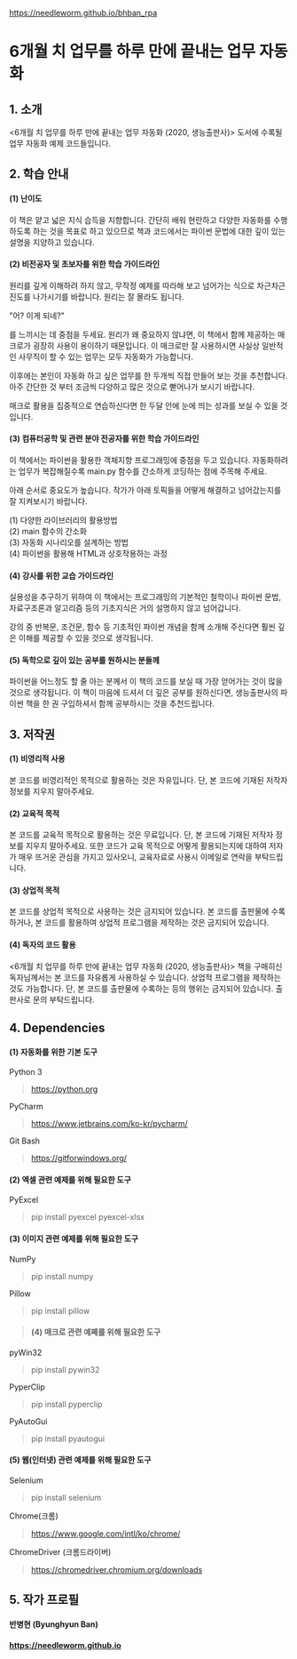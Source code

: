 https://needleworm.github.io/bhban_rpa


# 6개월 치 업무를 하루 만에 끝내는 업무 자동화


## 1. 소개
<6개월 치 업무를 하루 만에 끝내는 업무 자동화 (2020, 생능출판사)> 도서에 수록될 업무 자동화 예제 코드들입니다.


## 2. 학습 안내
#### (1) 난이도
이 책은 얕고 넓은 지식 습득을 지향합니다. 간단히 배워 현란하고 다양한 자동화를 수행하도록 하는 것을 목표로 하고 있으므로 책과 코드에서는 파이썬 문법에 대한 깊이 있는 설명을 지양하고 있습니다.

#### (2) 비전공자 및 초보자를 위한 학습 가이드라인 
원리를 깊게 이해하려 하지 않고, 무작정 예제를 따라해 보고 넘어가는 식으로 차근차근 진도를 나가시기를 바랍니다. 원리는 잘 몰라도 됩니다.

"어? 이게 되네?"

를 느끼시는 데 중점을 두세요. 원리가 왜 중요하지 않냐면, 이 책에서 함께 제공하는 매크로가 굉장히 사용이 용이하기 때문입니다. 이 매크로만 잘 사용하시면 사실상 일반적인 사무직이 할 수 있는 업무는 모두 자동화가 가능합니다.

이후에는 본인이 자동화 하고 싶은 업무를 한 두개씩 직접 만들어 보는 것을 추천합니다. 아주 간단한 것 부터 조금씩 다양하고 많은 것으로 뻗어나가 보시기 바랍니다.

매크로 활용을 집중적으로 연습하신다면 한 두달 안에 눈에 띄는 성과를 보실 수 있을 것입니다.

#### (3) 컴퓨터공학 및 관련 분야 전공자를 위한 학습 가이드라인
이 책에서는 파이썬을 활용한 객체지향 프로그래밍에 중점을 두고 있습니다. 자동화하려는 업무가 복잡해질수록 main.py 함수를 간소하게 코딩하는 점에 주목해 주세요.

아래 순서로 중요도가 높습니다. 작가가 아래 토픽들을 어떻게 해결하고 넘어갔는지를 잘 지켜보시기 바랍니다.

(1) 다양한 라이브러리의 활용방법<br>
(2) main 함수의 간소화<br>
(3) 자동화 시나리오를 설계하는 방법<br>
(4) 파이썬을 활용해 HTML과 상호작용하는 과정

#### (4) 강사를 위한 교습 가이드라인
실용성을 추구하기 위하여 이 책에서는 프로그래밍의 기본적인 철학이나 파이썬 문법, 자료구조론과 알고리즘 등의 기초지식은 거의 설명하지 않고 넘어갑니다.

강의 중 반복문, 조건문, 함수 등 기초적인 파이썬 개념을 함께 소개해 주신다면 훨씬 깊은 이해를 제공할 수 있을 것으로 생각됩니다.

#### (5) 독학으로 깊이 있는 공부를 원하시는 분들께
파이썬을 어느정도 할 줄 아는 분께서 이 책의 코드를 보실 때 가장 얻어가는 것이 많을 것으로 생각됩니다. 이 책이 마음에 드셔서 더 깊은 공부를 원하신다면, 생능출판사의 파이썬 책을 한 권 구입하셔서 함께 공부하시는 것을 추천드립니다.


## 3. 저작권
#### (1) 비영리적 사용
  본 코드를 비영리적인 목적으로 활용하는 것은 자유입니다. 단, 본 코드에 기재된 저작자 정보를 지우지 말아주세요.
#### (2) 교육적 목적
  본 코드를 교육적 목적으로 활용하는 것은 무료입니다. 단, 본 코드에 기재된 저작자 정보를 지우지 말아주세요. 또한 코드가 교육 목적으로 어떻게 활용되는지에 대하여 저자가 매우 뜨거운 관심을 가지고 있사오니, 교육자료로 사용시 이메일로 연락을 부탁드립니다.
#### (3) 상업적 목적
  본 코드를 상업적 목적으로 사용하는 것은 금지되어 있습니다. 본 코드를 출판물에 수록하거나, 본 코드를 활용하여 상업적 프로그램을 제작하는 것은 금지되어 있습니다.
#### (4) 독자의 코드 활용
  <6개월 치 업무를 하루 만에 끝내는 업무 자동화 (2020, 생능출판사)> 책을 구매히신 독자님께서는 본 코드를 자유롭게 사용하실 수 있습니다. 상업적 프로그램을 제작하는 것도 가능합니다. 단, 본 코드를 출판물에 수록하는 등의 행위는 금지되어 있습니다. 출판사로 문의 부탁드립니다.
  
## 4. Dependencies
#### (1) 자동화를 위한 기본 도구
Python 3
>https://python.org

PyCharm
>https://www.jetbrains.com/ko-kr/pycharm/

Git Bash
>https://gitforwindows.org/

#### (2) 엑셀 관련 예제를 위해 필요한 도구
PyExcel
> pip install pyexcel pyexcel-xlsx


#### (3) 이미지 관련 예제를 위해 필요한 도구
NumPy
> pip install numpy

Pillow
> pip install pillow


>#### (4) 매크로 관련 예쩨를 위해 필요한 도구
pyWin32
>pip install pywin32

PyperClip
>pip install pyperclip

PyAutoGui
>pip install pyautogui

#### (5) 웹(인터넷) 관련 예제를 위해 필요한 도구
Selenium
>pip install selenium

Chrome(크롬)
>https://www.google.com/intl/ko/chrome/

ChromeDriver (크롬드라이버)
>https://chromedriver.chromium.org/downloads

## 5. 작가 프로필
#### 반병현 (Byunghyun Ban)

#### https://needleworm.github.io
